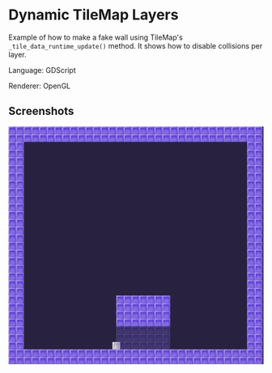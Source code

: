 # Dynamic TileMap Layers

Example of how to make a fake wall using TileMap's
`_tile_data_runtime_update()` method. It shows how
to disable collisions per layer.

Language: GDScript

Renderer: OpenGL

## Screenshots

![Screenshot](screenshots/fake_wall.png)
